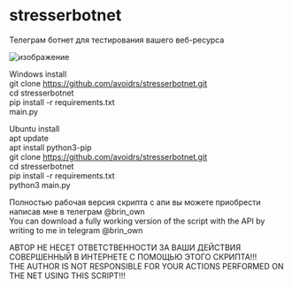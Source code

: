 # stresserbotnet
Телеграм ботнет для тестирования вашего веб-ресурса

![изображение](https://github.com/avoidrs/stresserbotnet/assets/151930828/dda41ab5-3e12-4a40-a5dc-3f2723786976)

Windows install                                                                                                                                                                                                                 
git clone https://github.com/avoidrs/stresserbotnet.git                                                                                                                                                                                                                 
cd stresserbotnet                                                                                                                                                                                                                 
pip install -r requirements.txt                                                                                                                                                                                                                 
main.py                                                                                                                                                                                                                 


Ubuntu install                                                                                                                                                                                                                 
apt update                                                                                                                                                                                                                  
apt install python3-pip                                                                                                                                                                                                                  
git clone https://github.com/avoidrs/stresserbotnet.git                                                                                                                                                                                                                 
cd stresserbotnet                                                                                                                                                                                                                 
pip install -r requirements.txt                                                                                                                                                                                                                 
python3 main.py                                                                                                                                                                                                                 


Полностью рабочая версия скрипта с апи вы можете приобрести написав мне в телеграм @brin_own                                                                                                                                                                                                                  
You can download a fully working version of the script with the API by writing to me in telegram @brin_own

АВТОР НЕ НЕСЕТ ОТВЕТСТВЕННОСТИ ЗА ВАШИ ДЕЙСТВИЯ СОВЕРШЕННЫЙ В ИНТЕРНЕТЕ С ПОМОЩЬЮ ЭТОГО СКРИПТА!!!                                                                                                                                                                                                                 
THE AUTHOR IS NOT RESPONSIBLE FOR YOUR ACTIONS PERFORMED ON THE NET USING THIS SCRIPT!!!
